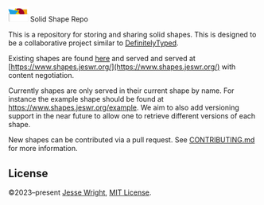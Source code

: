 <img src="./shaperepologo.svg" width="40px"> Solid Shape Repo

This is a repository for storing and sharing solid shapes. This is designed to be a collaborative project similar to [DefinitelyTyped](https://github.com/DefinitelyTyped/DefinitelyTyped/).

Existing shapes are found [here](https://github.com/jeswr/shapeRepo/tree/main/shapes) and served and served at [https://www.shapes.jeswr.org/](https://www.shapes.jeswr.org/) with content negotiation.

Currently shapes are only served in their current shape by name. For instance the example shape should be found at https://www.shapes.jeswr.org/example. We aim to also add versioning support in the near future to allow one to retrieve different versions of each shape.

New shapes can be contributed via a pull request. See [CONTRIBUTING.md](./CONTRIBUTING.md) for more information.


## License
©2023–present
[Jesse Wright](https://github.com/jeswr),
[MIT License](https://github.com/jeswr/useState/blob/master/LICENSE).

